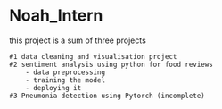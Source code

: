 # Noah_Intern

this project is a sum of three projects

    #1 data cleaning and visualisation project
    #2 sentiment analysis using python for food reviews 
        - data preprocessing
        - training the model
        - deploying it 
    #3 Pneumonia detection using Pytorch (incomplete) 
